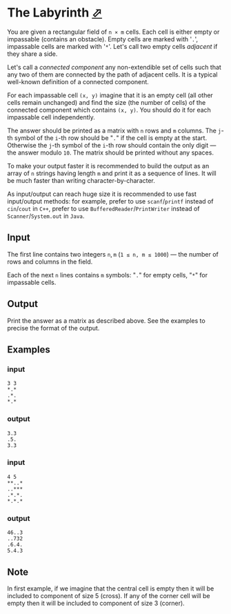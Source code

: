 # The Labyrinth [⬀](https://codeforces.com/contest/616/problem/C)

You are given a rectangular field of `n × m` cells. Each cell is either empty or impassable (contains an obstacle). Empty cells are marked with '`.`', impassable cells are marked with '`*`'. Let's call two empty cells *adjacent* if they share a side.

Let's call a *connected component* any non-extendible set of cells such that any two of them are connected by the path of adjacent cells. It is a typical well-known definition of a connected component.

For each impassable cell `(x, y)` imagine that it is an empty cell (all other cells remain unchanged) and find the size (the number of cells) of the connected component which contains `(x, y)`. You should do it for each impassable cell independently.

The answer should be printed as a matrix with `n` rows and `m` columns. The `j`-th symbol of the `i`-th row should be "`.`" if the cell is empty at the start. Otherwise the `j`-th symbol of the `i`-th row should contain the only digit — the answer modulo `10`. The matrix should be printed without any spaces.

To make your output faster it is recommended to build the output as an array of `n` strings having length `m` and print it as a sequence of lines. It will be much faster than writing character-by-character.

As input/output can reach huge size it is recommended to use fast input/output methods: for example, prefer to use `scanf`/`printf` instead of `cin`/`cout` in `C++`, prefer to use `BufferedReader`/`PrintWriter` instead of `Scanner`/`System.out` in `Java`.

## Input

The first line contains two integers `n`, `m` (`1 ≤ n, m ≤ 1000`) — the number of rows and columns in the field.

Each of the next `n` lines contains `m` symbols: "`.`" for empty cells, "`*`" for impassable cells.

## Output

Print the answer as a matrix as described above. See the examples to precise the format of the output.

## Examples

### input
```
3 3
*.*
.*.
*.*
```

### output
```
3.3
.5.
3.3
```

### input
```
4 5
**..*
..***
.*.*.
*.*.*
```

### output
```
46..3
..732
.6.4.
5.4.3
```

## Note

In first example, if we imagine that the central cell is empty then it will be included to component of size 5 (cross). If any of the corner cell will be empty then it will be included to component of size 3 (corner).

